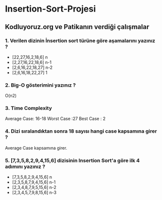 # Insertion-Sort-Projesi
## Kodluyoruz.org ve Patikanın verdiği çalışmalar

### 1. Verilen dizinin İnsertion sort türüne göre aşamalarını yazınız ?
* [22,27,16,2,18,6] n
* [2,27,16,22,18,6] n-1
* [2,6,16,22,18,27] n-2  
* [2,6,16,18,22,27] 1

### 2. Big-O gösterimini yazınız ?

O(n2)

### 3. Time Complexity 

Average Case: 16-18
Worst Case :27
Best Case : 2 

### 4. Dizi sıralandıktan sonra 18 sayısı hangi case kapsamına girer ?

Average Case kapsamına girer.

### 5. [7,3,5,8,2,9,4,15,6] dizisinin Insertion Sort'a göre ilk 4 adımını yazınız ?

* [7,3,5,8,2,9,4,15,6] n
* [2,3,5,8,7,9,4,15,6] n-1
* [2,3,4,8,7,9,5,15,6] n-2
* [2,3,4,5,7,9,8,15,6] n-3


